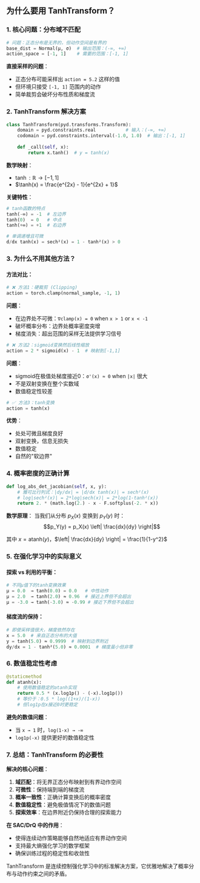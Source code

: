 ## 为什么要用 TanhTransform？

### 1. **核心问题：分布域不匹配**

```python
# 问题：正态分布是无界的，但动作空间是有界的
base_dist = Normal(μ, σ)  # 输出范围：(-∞, +∞)
action_space = [-1, 1]    # 需要的范围：[-1, 1]
```

**直接采样的问题**：
- 正态分布可能采样出 `action = 5.2` 这样的值
- 但环境只接受 `[-1, 1]` 范围内的动作
- 简单裁剪会破坏分布性质和梯度流

### 2. **TanhTransform 解决方案**

```python
class TanhTransform(pyd.transforms.Transform):
    domain = pyd.constraints.real           # 输入：(-∞, +∞)
    codomain = pyd.constraints.interval(-1.0, 1.0)  # 输出：[-1, 1]
    
    def _call(self, x):
        return x.tanh()  # y = tanh(x)
```

**数学映射**：
- $\tanh: \mathbb{R} \rightarrow [-1, 1]$
- $\tanh(x) = \frac{e^{2x} - 1}{e^{2x} + 1}$

**关键特性**：
```python
# tanh函数的特点
tanh(-∞) = -1  # 左边界
tanh(0)  = 0   # 中点
tanh(+∞) = +1  # 右边界

# 单调递增且可微
d/dx tanh(x) = sech²(x) = 1 - tanh²(x) > 0
```

### 3. **为什么不用其他方法？**

#### **方法对比**：

```python
# ❌ 方法1：硬裁剪 (Clipping)
action = torch.clamp(normal_sample, -1, 1)
```
**问题**：
- 在边界处不可微：`∇clamp(x) = 0` when `x > 1` or `x < -1`
- 破坏概率分布：边界处概率密度突增
- 梯度消失：超出范围的采样无法提供学习信号

```python
# ❌ 方法2：sigmoid变换然后线性缩放
action = 2 * sigmoid(x) - 1  # 映射到[-1,1]
```
**问题**：
- sigmoid在极值处梯度接近0：`σ'(x) ≈ 0` when `|x|` 很大
- 不是双射变换在整个实数域
- 数值稳定性较差

```python
# ✅ 方法3：tanh变换
action = tanh(x)
```
**优势**：
- 处处可微且梯度良好
- 双射变换，信息无损失
- 数值稳定
- 自然的"软边界"

### 4. **概率密度的正确计算**

```python
def log_abs_det_jacobian(self, x, y):
    # 雅可比行列式：|dy/dx| = |d/dx tanh(x)| = sech²(x)
    # log|sech²(x)| = 2*log|sech(x)| = 2*log(1-tanh²(x))
    return 2. * (math.log(2.) - x - F.softplus(-2. * x))
```

**数学原理**：
当我们从分布 $p_X(x)$ 变换到 $p_Y(y)$ 时：
$$p_Y(y) = p_X(x) \left| \frac{dx}{dy} \right|$$

其中 $x = \text{atanh}(y)$，$\left| \frac{dx}{dy} \right| = \frac{1}{1-y^2}$

### 5. **在强化学习中的实际意义**

#### **探索 vs 利用的平衡**：

```python
# 不同μ值下的tanh变换效果
μ = 0.0  → tanh(0.0) = 0.0   # 中性动作
μ = 2.0  → tanh(2.0) ≈ 0.96  # 接近上界但不会超出
μ = -3.0 → tanh(-3.0) ≈ -0.99 # 接近下界但不会超出
```

#### **梯度流的保持**：

```python
# 即使采样值很大，梯度依然存在
x = 5.0  # 来自正态分布的大值
y = tanh(5.0) ≈ 0.9999  # 映射到边界附近
dy/dx = 1 - tanh²(5.0) ≈ 0.0001  # 梯度虽小但非零
```

### 6. **数值稳定性考虑**

```python
@staticmethod
def atanh(x):
    # 使用数值稳定的atanh实现
    return 0.5 * (x.log1p() - (-x).log1p())
    # 等价于：0.5 * log((1+x)/(1-x))
    # 但log1p在x接近0时更稳定
```

**避免的数值问题**：
- 当 `x → 1` 时，`log(1-x) → -∞`
- `log1p(-x)` 提供更好的数值稳定性

### 7. **总结：TanhTransform 的必要性**

**解决的核心问题**：
1. **域匹配**：将无界正态分布映射到有界动作空间
2. **可微性**：保持端到端的梯度流
3. **概率一致性**：正确计算变换后的概率密度
4. **数值稳定性**：避免极值情况下的数值问题
5. **探索效率**：在边界附近仍保持合理的探索能力

**在 SAC/DrQ 中的作用**：
- 使得连续动作策略能够自然地适应有界动作空间
- 支持最大熵强化学习的数学框架
- 确保训练过程的稳定性和收敛性

TanhTransform 是连续控制强化学习中的标准解决方案，它优雅地解决了概率分布与动作约束之间的矛盾。
